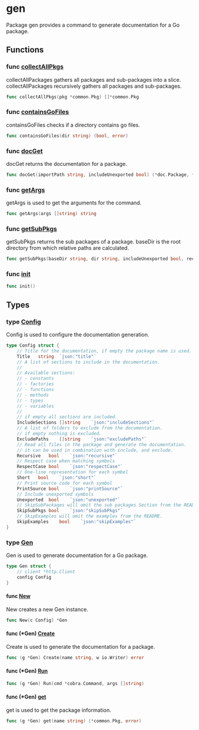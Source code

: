 # gen

Package gen provides a command to generate documentation for a Go package.

## Functions

### func [collectAllPkgs](types.go#L206)

collectAllPackages gathers all packages and sub-packages into a slice.
collectAllPackages recursively gathers all packages and sub-packages.

```go
func collectAllPkgs(pkg *common.Pkg) []*common.Pkg
```

### func [containsGoFiles](run.go#L137)

containsGoFiles checks if a directory contains go files.

```go
func containsGoFiles(dir string) (bool, error)
```

### func [docGet](run.go#L21)

docGet returns the documentation for a package.

```go
func docGet(importPath string, includeUnexported bool) (*doc.Package, *token.FileSet, error)
```

### func [getArgs](types.go#L192)

getArgs is used to get the arguments for the command.

```go
func getArgs(args []string) string
```

### func [getSubPkgs](run.go#L67)

getSubPkgs returns the sub packages of a package.
baseDir is the root directory from which relative paths are calculated.

```go
func getSubPkgs(baseDir string, dir string, includeUnexported bool, recursive bool, excludePaths []string) ([]common.SubPkg, error)
```

### func [init](run.go#L16)

```go
func init()
```

## Types

### type [Config](types.go#L21)

Config is used to configure the documentation generation.

```go
type Config struct {
	// Title for the documentation, if empty the package name is used.
	Title	string	`json:"title"`
	// A list of sections to include in the documentation.
	//
	// Available sections:
	// - constants
	// - factories
	// - functions
	// - methods
	// - types
	// - variables
	//
	// if empty all sections are included.
	IncludeSections	[]string	`json:"includeSections"`
	// A list of folders to exclude from the documentation.
	// if empty nothing is excluded.
	ExcludePaths	[]string	`json:"excludePaths"`
	// Read all files in the package and generate the documentation.
	// it can be used in combination with include, and exclude.
	Recursive	bool	`json:"recursive"`
	// Respect case when matching symbols
	RespectCase	bool	`json:"respectCase"`
	// One-line representation for each symbol
	Short	bool	`json:"short"`
	// Print source code for each symbol
	PrintSource	bool	`json:"printSource"`
	// Include unexported symbols
	Unexported	bool	`json:"unexported"`
	// SkipSubPackages will omit the sub packages Section from the README.
	SkipSubPkgs	bool	`json:"skipSubPkgs"`
	// SkipExamples will omit the examples from the README.
	SkipExamples	bool	`json:"skipExamples"`
}
```

### type [Gen](types.go#L57)

Gen is used to generate documentation for a Go package.

```go
type Gen struct {
	// client *http.Client
	config Config
}
```

#### func [New](types.go#L63)

New creates a new Gen instance.

```go
func New(c Config) *Gen
```

#### func (*Gen) [Create](types.go#L68)

Create is used to generate the documentation for a package.

```go
func (g *Gen) Create(name string, w io.Writer) error
```

#### func (*Gen) [Run](types.go#L112)

```go
func (g *Gen) Run(cmd *cobra.Command, args []string)
```

#### func (*Gen) [get](types.go#L78)

get is used to get the package information.

```go
func (g *Gen) get(name string) (*common.Pkg, error)
```
